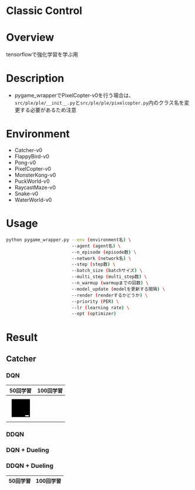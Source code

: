 Classic Control
====

# Overview
tensorflowで強化学習を学ぶ用  

# Description
- pygame_wrapperでPixelCopter-v0を行う場合は、```src/ple/ple/__init__.py```と```src/ple/ple/pixelcopter.py```内のクラス名を変更する必要があるため注意

# Environment
- Catcher-v0
- FlappyBird-v0
- Pong-v0
- PixelCopter-v0
- MonsterKong-v0
- PuckWorld-v0
- RaycastMaze-v0
- Snake-v0
- WaterWorld-v0

# Usage
```bash
python pygame_wrapper.py --env (environment名) \
                         --agent (agent名) \
                         --n_episode (episode数) \
                         --network (network名) \
                         --step (step数) \
                         --batch_size (batchサイズ) \
                         --multi_step (multi_step数) \
                         --n_warmup (warmupまでの回数) \
                         --model_update (modelを更新する間隔) \
                         --render (renderするかどうか) \
                         --priority (PER) \
                         --lr (learning rate) \
                         --opt (optimizer)
```

# Result
## Catcher
### DQN
|50回学習|100回学習|
|:--:|:--:|
|<img src="../../sample_results/rl/catcher/DQN_50.gif" width="100%">||
### DDQN
### DQN + Dueling
### DDQN + Dueling
|50回学習|100回学習|
|:--:|:--:|
